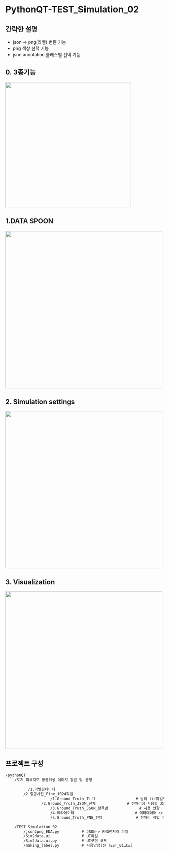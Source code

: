 # PythonQT-TEST_Simulation_02


## 간략한 설명
-   json → png(라벨) 변환 기능
-   png 색상 선택 기능
-   json annotation 클래스별 선택 기능


## 0. 3종기능 
<img src = "https://i.imgur.com/bSzUcyI.gif" width="400">      



## 1.DATA SPOON

<img src = "https://i.imgur.com/oPhMYA3.png" width="500">      

## 2. Simulation settings
       
<img src = "https://i.imgur.com/wAW3GAo.png" width="500">           


## 3. Visualization
      
<img src = "https://i.imgur.com/nSQ79uh.png" width="500">           






## 프로젝트 구성


```txt
/pythonQT
	/토지_피복지도_항공위성_이미지_강원_및_충청
		      
          /1.라벨링데이터 
	  	/2.항공사진_Fine_1024픽셀
                    /1.Ground_Truth_Tiff                  # 원래 tif파일만 존재했음 + 원본이미지에 대한 png파일 임의로  만듬
	            /2.Ground_Truth_JSON_전체              # 전처리에 사용할 JSON파일 디렉토리
                    /3.Ground_Truth_JSON_항목별              # 시용 안함
                    /4.메타데이터                           # 메타데이터 (coordinates 계산을 위해 사용됨)
                    /5.Ground_Truth_PNG_전체               # 전처리 작업 후 저장경로 디렉토리
				
	/TEST_Simulation_02
		/json2png_EDA.py          # JSON-> PNG전처리 파일
		/Sim2data.ui              # UI파일
		/Sim2data.ui.py           # UI구현 코드
		/making_label.py          # 사용안함(전 TEST_01코드)
```




